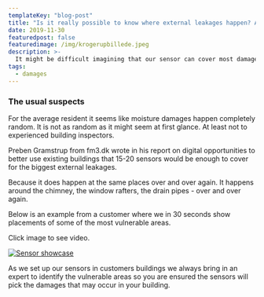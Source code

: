 ```yaml
---
templateKey: "blog-post"
title: "Is it really possible to know where external leakages happen? According to experts, yes"
date: 2019-11-30
featuredpost: false
featuredimage: /img/krogerupbillede.jpeg
description: >-
  It might be difficult imagining that our sensor can cover most damages from external leakages, however expert Facility Managers think different.
tags:
  - damages
---
```


### The usual suspects

For the average resident it seems like moisture damages happen completely random. It is not as random as it might seem at first glance. At least not to experienced building inspectors.

Preben Gramstrup from fm3.dk wrote in his report on digital opportunities to better use existing buildings that 15-20 sensors would be enough to cover for the biggest external leakages.

Because it does happen at the same places over and over again. It happens around the chimney, the window rafters, the drain pipes - over and over again.

Below is an example from a customer where we in 30 seconds show placements of some of the most vulnerable areas.

Click image to see video.

[![Sensor showcase](http://img.youtube.com/vi/461CGtTwPw4/0.jpg)](http://www.youtube.com/watch?v=461CGtTwPw4 "Sensor showcase")

As we set up our sensors in customers buildings we always bring in an expert to identify the vulnerable areas so you are ensured the sensors will pick the damages that may occur in your building.
